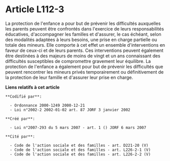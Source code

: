 # Article L112-3

La protection de l'enfance a pour but de prévenir les difficultés auxquelles les parents peuvent être confrontés dans
l'exercice de leurs responsabilités éducatives, d'accompagner les familles et d'assurer, le cas échéant, selon des modalités
adaptées à leurs besoins, une prise en charge partielle ou totale des mineurs. Elle comporte à cet effet un ensemble
d'interventions en faveur de ceux-ci et de leurs parents. Ces interventions peuvent également être destinées à des majeurs de
moins de vingt et un ans connaissant des difficultés susceptibles de compromettre gravement leur équilibre. La protection de
l'enfance a également pour but de prévenir les difficultés que peuvent rencontrer les mineurs privés temporairement ou
définitivement de la protection de leur famille et d'assurer leur prise en charge.

**Liens relatifs à cet article**

	**Codifié par**:

	  - Ordonnance 2000-1249 2000-12-21
	  - Loi n°2002-2 2002-01-02 art. 87 JORF 3 janvier 2002

	**Créé par**:

	  - Loi n°2007-293 du 5 mars 2007 - art. 1 () JORF 6 mars 2007

	**Cité par**:

	  - Code de l'action sociale et des familles - art. D221-20 (V)
	  - Code de l'action sociale et des familles - art. L226-2-1 (V)
	  - Code de l'action sociale et des familles - art. L226-2-2 (V)

